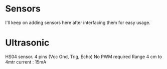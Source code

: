 # Sensors

I'll keep on adding sensors here
after interfacing them for easy
usage.

# Ultrasonic 

HS04 sensor. 
4 pins (Vcc Gnd, Trig, Echo)
No PWM required
Range 4 cm to 4mtr
current : 15mA
